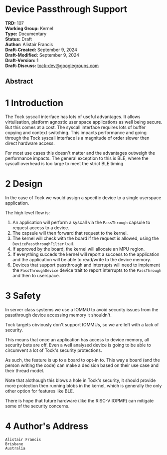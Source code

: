 Device Passthrough Support
========================================

**TRD:** 107 <br/>
**Working Group:** Kernel<br/>
**Type:** Documentary<br/>
**Status:** Draft<br/>
**Author:** Alistair Francis <br/>
**Draft-Created:** September 9, 2024<br/>
**Draft-Modified:** September 9, 2024<br/>
**Draft-Version:** 1<br/>
**Draft-Discuss:** tock-dev@googlegroups.com</br>

Abstract
-------------------------------


1 Introduction
===============================
The Tock syscall interface has lots of useful advantages. It allows
virtulisation, platform agnostic user space applications as well being
secure. But this comes at a cost. The syscall interface requires lots of
buffer copying and context switching. This impacts performance and going
through the Tock syscall interface is a magnitude of order slower then direct
hardware access.

For most use cases this doesn't matter and the advantages outweigh the
performance impacts. The general exception to this is BLE, where the syscall
overhead is too large to meet the strict BLE timing.

2 Design
===============================
In the case of Tock we would assign a specific device to a single userspace
application.

The high level flow is:

 1. An application will perform a syscall via the `PassThrough` capsule
    to request access to a device.
 1. The capsule will then forward that request to the kernel.
 1. The kernel will check with the board if the request is allowed, using
    the `DevicePassthroughFilter` trait.
 1. If approved by the board, the kernel will allocate an MPU region.
 1. If everything succeds the kernel will report a success to the application
    and the application will be able to read/write to the device memory.
 1. Devices that support passthrough and interrupts will need to implement
    the `PassThroughDevice` device trait to report interrupts to the
    `PassThrough` and then to userspace.

3 Safety
===============================
In server class systems we use a IOMMU to avoid security issues from the
passthrough device accessing memory it shouldn't.

Tock targets obviously don't support IOMMUs, so we are left with a lack of
security.

This means that once an application has access to device memory, all security
bets are off. Even a well analysed device is going to be able to circumvent
a lot of Tock's security protections.

As such, the feature is up to a board to opt-in to. This way a board (and the
person writing the code) can make a decision based on their use case and their
thread model.

Note that alothough this blows a hole in Tock's security, it should provide more
protection then running blobs in the kernel, which is generally the only other
option for features like BLE.

There is hope that future hardware (like the RISC-V IOPMP) can mitigate some of
the security concerns.

4 Author's Address
===============================
```
Alistair Francis
Brisbane
Australia
```
